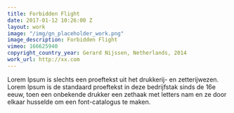 ```yaml
---
title: Forbidden Flight
date: 2017-01-12 10:26:00 Z
layout: work
image: "/img/gn_placeholder_work.png"
image_description: Forbidden Flight
vimeo: 166625940
copyright_country_year: Gerard Nijssen, Netherlands, 2014
work_url: http://xx.com
---
```


Lorem Ipsum is slechts een proeftekst uit het drukkerij- en zetterijwezen. Lorem Ipsum is de standaard proeftekst in deze bedrijfstak sinds de 16e eeuw, toen een onbekende drukker een zethaak met letters nam en ze door elkaar husselde om een font-catalogus te maken.
